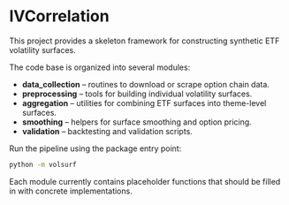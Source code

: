 # IVCorrelation

This project provides a skeleton framework for constructing synthetic ETF volatility surfaces.

The code base is organized into several modules:

- **data_collection** – routines to download or scrape option chain data.
- **preprocessing** – tools for building individual volatility surfaces.
- **aggregation** – utilities for combining ETF surfaces into theme-level surfaces.
- **smoothing** – helpers for surface smoothing and option pricing.
- **validation** – backtesting and validation scripts.

Run the pipeline using the package entry point:

```bash
python -m volsurf
```

Each module currently contains placeholder functions that should be filled in with concrete implementations.
